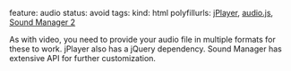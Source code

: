 feature: audio
status: avoid
tags: 
kind: html
polyfillurls: [jPlayer](https://github.com/happyworm/jPlayer), [audio.js](http://kolber.github.com/audiojs/), [Sound Manager 2](http://www.schillmania.com/projects/soundmanager2/)

As with video, you need to provide your audio file in multiple formats for these to work. jPlayer also has a jQuery dependency. Sound Manager has extensive API for further customization. 
